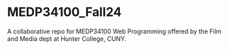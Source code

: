 # MEDP34100_Fall24
A collaborative repo for MEDP34100 Web Programming offered by the Film and Media dept at Hunter College, CUNY.
